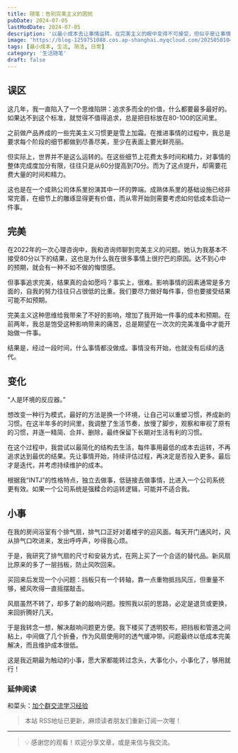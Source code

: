 ```yaml
---
title: 随笔：告别完美主义的困扰
pubDate: 2024-07-05
lastModDate: 2024-07-05
description: '以最小成本去让事情运转，在完美主义的眼中变得不可接受，但似乎是让事情运转的最优解，迷恋繁复和过度追求简洁，皆不可取。'
image: 'https://blog-1259751088.cos.ap-shanghai.myqcloud.com/20250501042343768.png?imageSlim'
tags: [最小成本, 生活, 简洁, 日常]
category: '生活随笔'
draft: false
---
```


## 误区

这几年，我一直陷入了一个思维陷阱：追求多而全的价值，什么都要最多最好的。如果达不到这个标准，就觉得不值得追求，总是把目标放在80-100的区间里。

之前做产品养成的一些完美主义习惯更是雪上加霜。在推进事情的过程中，我总是要求每个阶段的细节都做到尽善尽美，至少在表面上要光鲜亮丽。

但实际上，世界并不是这么运转的。在这些细节上花费太多时间和精力，对事情的整体完成度加分有限，往往只是从60分提高到70分。而为了这点提升，却需要花费大量的时间和精力。

这也是在一个成熟公司体系里扮演其中一环的弊端。成熟体系里的基础设施已经非常完善，在细节上的雕琢显得更有价值，而从零开始则需要考虑如何低成本启动一件事。

## 完美

在2022年的一次心理咨询中，我和咨询师聊到完美主义的问题。她认为我基本不接受80分以下的结果，这也是为什么我在很多事情上很拧巴的原因。达不到心中的预期，就会有一种不如不做的悔恨感。

但事事追求完美，结果真的会如愿吗？事实上，很难。影响事情的因素通常是多方面的，自我的努力往往只占很低的比重。我们要尽力做好每件事，但也要接受结果可能不如预期。

完美主义这种思维给我带来了不好的影响，增加了我开始一件事的成本和预期。在前两年，我总是饱受这种影响带来的痛苦，总是期望在一次次的完美准备中才能开始做一件事。

结果是，经过一段时间，什么事情都没做成。事情没有开始，也就没有后续的迭代。

## 变化

“人是环境的反应器。”

想改变一种行为模式，最好的方法是换一个环境，让自己可以重塑习惯，养成新的习惯。在这半年多的时间里，我调整了生活节奏，放慢了脚步，观察和审视了原有的习惯，并逐一精简、合并、删除，最终保留下长期对生活有利的习惯。

在这个过程中，我尝试以最简化的结构去生活，每件事用最低的成本去运转，不再追求达到最优的结果。先让事情开始，持续评估过程，再决定是否投入更多。最后才是迭代，并考虑持续维护的成本。

根据我“INTJ”的性格特点，独立去做事，低链接去做事情，比进入一个公司系统更有效。如果一个公司系统是强糅合的运转逻辑，可能并不适合我。

## 小事

在我的房间浴室有个排气扇，排气口正好对着楼宇的迎风面。每天开门通风时，风从排气口吹进来，发出呼呼声，吵得我心烦。

于是，我研究了排气扇的尺寸和安装方式，在网上买了一个合适的替代品。新风扇比原来的多了一层挡板，防止风吹回来。

买回来后发现一个小问题：挡板只有一个转轴，靠一点重物抵挡风压，但重量不够，被风吹得一直摇摆敲击。

风扇虽然不转了，却多了新的敲响问题。按照我以前的思路，必定是退货或更换，来回折腾好几天。

于是我转念一想，解决敲响问题更方便。我下楼买了透明胶布，把挡板和管道之间粘上，中间做了几个折叠，作为风扇使用时的透气缓冲带。问题最终以低成本完美解决，而且维护成本很低。

这是我近期最为触动的小事，愿大家都能转过念头，大事化小，小事化了，够用就行！

### 延伸阅读

和菜头：[加个群交流学习经验](https://www.hecaitou.com/2024/06/Join-a-group-to-exchange-learning-experiences.html?m=1)

> 本站 RSS地址已更新，麻烦读者朋友们重新订阅一次喔！

---

> 💡 感谢您的观看！欢迎分享文章，或是来信与我交流。